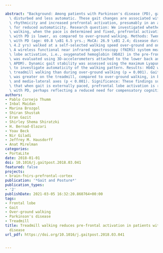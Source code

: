 ---
abstract: "Background: Among patients with Parkinson's disease (PD), gait is typically\
  \ disturbed and less automatic. These gait changes are associated with impaired\
  \ rhythmicity and increased prefrontal activation, presumably in an attempt to compensate\
  \ for reduced automaticity. Research question: We investigated whether during treadmill\
  \ walking, when the pace is determined and fixed, prefrontal activation in patients\
  \ with PD is lower, as compared to over-ground walking. Methods: Twenty patients\
  \ with PD (age: 69.8 \xB1 6.5 yrs.; MoCA: 26.9 \xB1 2.4; disease duration: 7.9 \xB1\
  \ 4.2 yrs) walked at a self-selected walking speed over-ground and on a treadmill.\
  \ A wireless functional near infrared spectroscopy (fNIRS) system measured prefrontal\
  \ lobe activation, i.e., oxygenated hemoglobin (Hb02) in the pre-frontal area. Gait\
  \ was evaluated using 3D-accelerometers attached to the lower back and ankles (Opal\u2122\
  \ APDM). Dynamic gait stability was assessed using the maximum Lyapunov exponent\
  \ to investigate automaticity of the walking pattern. Results: Hb02 was lower during\
  \ treadmill walking than during over-ground walking (p = 0.001). Gait stability\
  \ was greater on the treadmill, compared to over-ground walking, in both the anteroposterior\
  \ and medio-lateral axes (p < 0.001). Significance: These findings support the notion\
  \ that when gait is externally paced, prefrontal lobe activation is reduced in patients\
  \ with PD, perhaps reflecting a reduced need for compensatory cognitive mechanisms."
authors:
- Pablo Cornejo Thumm
- Inbal Maidan
- Marina Brozgol
- Shiran Shustak
- Eran Gazit
- Shirley Shema Shiratzki
- H. Bernad-Elazari
- Yoav Beck
- Nir Giladi
- Jeffrey M. Hausdorff
- Anat Mirelman
categories:
- PortaLite
date: 2018-01-01
doi: 10.1016/j.gaitpost.2018.03.041
featured: false
projects:
- brain-fnirs-prefrontal-cortex
publication: '*Gait and Posture*'
publication_types:
- '2'
publishDate: 2021-03-05 16:32:20.860764+00:00
tags:
- Frontal lobe
- Gait
- Over-ground walking
- Parkinson's disease
- Treadmill
title: Treadmill walking reduces pre-frontal activation in patients with Parkinson's
  disease
url_pdf: https://doi.org/10.1016/j.gaitpost.2018.03.041

---
